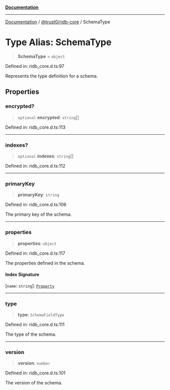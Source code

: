 [**Documentation**](../../../README.md)

***

[Documentation](../../../README.md) / [@trust0/ridb-core](../README.md) / SchemaType

# Type Alias: SchemaType

> **SchemaType** = `object`

Defined in: ridb\_core.d.ts:97

Represents the type definition for a schema.

## Properties

### encrypted?

> `optional` **encrypted**: `string`[]

Defined in: ridb\_core.d.ts:113

***

### indexes?

> `optional` **indexes**: `string`[]

Defined in: ridb\_core.d.ts:112

***

### primaryKey

> **primaryKey**: `string`

Defined in: ridb\_core.d.ts:106

The primary key of the schema.

***

### properties

> **properties**: `object`

Defined in: ridb\_core.d.ts:117

The properties defined in the schema.

#### Index Signature

\[`name`: `string`\]: [`Property`](../classes/Property.md)

***

### type

> **type**: `SchemaFieldType`

Defined in: ridb\_core.d.ts:111

The type of the schema.

***

### version

> **version**: `number`

Defined in: ridb\_core.d.ts:101

The version of the schema.
